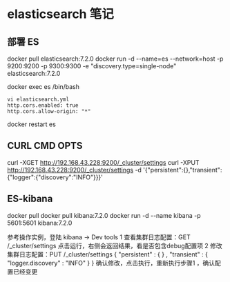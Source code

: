 # elasticsearch 笔记

## 部署 ES

docker pull elasticsearch:7.2.0
docker run -d --name=es --network=host -p 9200:9200 -p 9300:9300 -e "discovery.type=single-node" elasticsearch:7.2.0

docker exec es /bin/bash
```
vi elasticsearch.yml
http.cors.enabled: true
http.cors.allow-origin: "*"
```
docker restart es

## CURL CMD OPTS

curl -XGET http://192.168.43.228:9200/_cluster/settings
curl -XPUT http://192.168.43.228:9200/_cluster/settings  -d '{"persistent":{},"transient":{"logger":{"discovery":"INFO"}}}'

## ES-kibana 

docker pull docker pull kibana:7.2.0
docker run -d --name kibana -p 5601:5601 kibana:7.2.0

参考操作实例，登陆 kibana -> Dev tools 
1 查看集群日志配置：GET /_cluster/settings 点击运行，右侧会返回结果，看是否包含debug配置项
2 修改集群日志配置：PUT /_cluster/settings
{ "persistent" : \{ }
,
"transient" :
{ "logger.discovery" : "INFO" }
}
确认修改，点击执行，重新执行步骤1 ，确认配置已经变更
